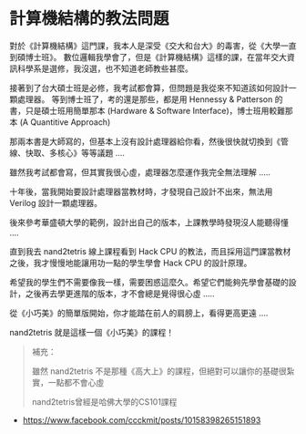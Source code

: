 # 計算機結構的教法問題

對於《計算機結構》這門課，我本人是深受《交大和台大》的毒害，從《大學一直到碩博士班》。
數位邏輯我學會了，但是《計算機結構》這樣的課，在當年交大資訊科學系是選修，我沒選，也不知道老師教些甚麼。

接著到了台大碩士班是必修，我考試都會算，但問題是我從來不知道該如何設計一顆處理器。
等到博士班了，考的還是那些，都是用 Hennessy & Patterson 的書，只是碩士班用簡單那本 (Hardware & Software Interface)，博士班用較難那本 (A Quantitive Approach)

那兩本書是大師寫的，但基本上沒有設計處理器給你看，然後很快就切換到《管線、快取、多核心》等等議題 ....

雖然我考試都會寫，但其實我很心虛，處理器怎麼運作我完全無法理解 .....

十年後，當我開始要設計處理器當教材時，才發現自己設計不出來，無法用 Verilog 設計一顆處理器。

後來參考華盛頓大學的範例，設計出自己的版本，上課教學時發現沒人能聽得懂 ....

直到我去 nand2tetris  線上課程看到 Hack CPU 的教法，而且採用這門課當教材之後，我才慢慢地能讓用功一點的學生學會 Hack CPU 的設計原理。

希望我的學生們不需要像我一樣，需要困惑這麼久。希望它們能夠先學會基礎的設計，之後再去學更進階的版本，才不會總是覺得很心虛 .....

從《小巧美》的簡單版開始，你才能踏在前人的肩膀上，看得更高更遠 ....

nand2tetris 就是這樣一個《小巧美》的課程！

> 補充：
> 
> 雖然 nand2tetris 不是那種《高大上》的課程，但絕對可以讓你的基礎很紮實，一點都不會心虛
> 
> nand2tetris曾經是哈佛大學的CS101課程

* https://www.facebook.com/ccckmit/posts/10158398265151893